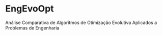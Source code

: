# EngEvoOpt
Análise Comparativa de Algoritmos de Otimização Evolutiva Aplicados a Problemas de Engenharia
